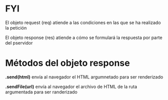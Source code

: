 # FYI

El objeto request (req) atiende a las condiciones en las que se ha realizado la petición

El objeto response (res) atiende a cómo se formulará la respuesta por parte del pservidor

# Métodos del objeto response

**.send(html)** envía al navegador el HTML argumnetado para ser renderizado

**.sendFile(url)** envía al navegador el archivo de HTML de la ruta argumentada para ser randerizado
